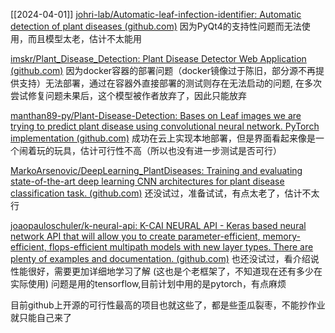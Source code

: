 [[2024-04-01]]
[johri-lab/Automatic-leaf-infection-identifier: Automatic detection of plant diseases (github.com)](https://github.com/johri-lab/Automatic-leaf-infection-identifier)
因为PyQt4的支持性问题而无法使用，而且模型太老，估计不太能用

[imskr/Plant_Disease_Detection: Plant Disease Detector Web Application (github.com)](https://github.com/imskr/Plant_Disease_Detection)
因为docker容器的部署问题（docker镜像过于陈旧，部分源不再提供支持）无法部署，通过在容器外直接部署的测试则存在无法启动的问题,
 在多次尝试修复问题未果后，这个模型被作者放弃了，因此只能放弃

[manthan89-py/Plant-Disease-Detection: Bases on Leaf images we are trying to predict plant disease using convolutional neural network. PyTorch implementation (github.com)](https://github.com/manthan89-py/Plant-Disease-Detection)
成功在云上实现本地部署，但是界面看起来像是一个闹着玩的玩具，估计可行性不高（所以也没有进一步测试是否可行）

[MarkoArsenovic/DeepLearning_PlantDiseases: Training and evaluating state-of-the-art deep learning CNN architectures for plant disease classification task. (github.com)](https://github.com/MarkoArsenovic/DeepLearning_PlantDiseases)
还没试过，准备试试，有点太老了，估计不太行

[joaopauloschuler/k-neural-api: K-CAI NEURAL API - Keras based neural network API that will allow you to create parameter-efficient, memory-efficient, flops-efficient multipath models with new layer types. There are plenty of examples and documentation. (github.com)](https://github.com/joaopauloschuler/k-neural-api)
也还没试过，看介绍说性能很好，需要更加详细地学习了解
(这也是个老框架了，不知道现在还有多少在实际使用)
问题是用的tensorflow,目前计划中用的是pytorch，有点麻烦

目前github上开源的可行性最高的项目也就这些了，都是些歪瓜裂枣，不能抄作业就只能自己来了